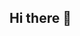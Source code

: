 ## Hi there 👋

<!--

🙋‍♀️ What is Prizm all about? Prizm is an up and coming video game company that strives to make our games the best on the market.
🌈 How to contribute? Follow the steps at https://prizmstudios.com/
👩‍💻 You can check out many of our open source libraries under the repositories page.
🍿 Fun fact our team works on a 24 scedule and our lead founder is a full time visual artist aswell. 
-->
